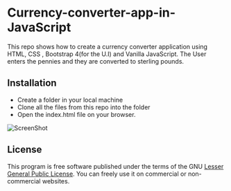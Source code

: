 # Currency-converter-app-in-JavaScript

This repo shows how to create a currency converter application using HTML, CSS , Bootstrap 4(for the U.I) and Vanilla JavaScript. The User enters the pennies and they are converted to sterling pounds.

## Installation
- Create a folder in your local machine
- Clone all the files from this repo into the folder
- Open the index.html file on your browser.

![ScreenShot](https://raw.github.com/Patwan/currency-converter-app-in-JavaScript/master/screenshot.jpg)
## License
This program is free software published under the terms of the GNU [Lesser General Public License](http://www.gnu.org/copyleft/lesser.html).
You can freely use it on commercial or non-commercial websites.
